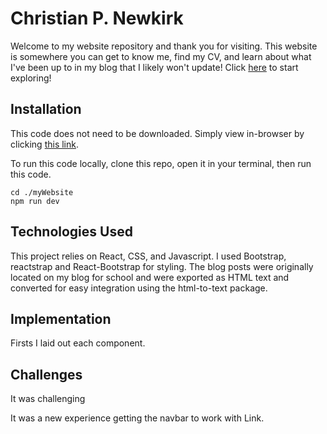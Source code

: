 # Christian P. Newkirk

Welcome to my website repository and thank you for visiting. This website is somewhere you can get to know me, find my CV, and learn about what I've been up to in my blog that I likely won't update! Click [here](https://cpnewkirk.github.io/myWebsite/) to start exploring!

## Installation

This code does not need to be downloaded. Simply view in-browser by clicking [this link](https://cpnewkirk.github.io/myWebsite/).

To run this code locally, clone this repo, open it in your terminal, then run this code.

```
cd ./myWebsite
npm run dev
```

## Technologies Used

This project relies on React, CSS, and Javascript. I used Bootstrap, reactstrap and React-Bootstrap for styling. The blog posts were originally located on my blog for school and were exported as HTML text and converted for easy integration using the html-to-text package.

## Implementation

Firsts I laid out each component.

## Challenges

It was challenging

It was a new experience getting the navbar to work with Link.
